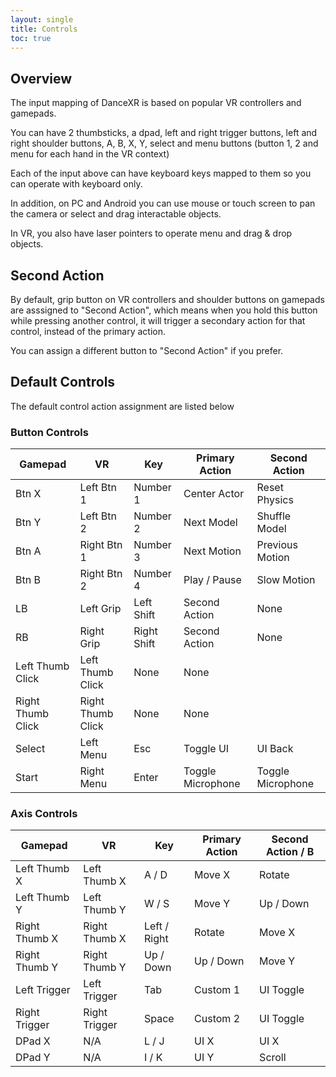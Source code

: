 ```yaml
---
layout: single
title: Controls
toc: true
---
```


## Overview
The input mapping of DanceXR is based on popular VR controllers and gamepads. 

You can have 2 thumbsticks, a dpad, left and right trigger buttons, left and right shoulder buttons, A, B, X, Y, select and menu buttons (button 1, 2 and menu for each hand in the VR context)

Each of the input above can have keyboard keys mapped to them so you can operate with keyboard only.

In addition, on PC and Android you can use mouse or touch screen to pan the camera or select and drag interactable objects.

In VR, you also have laser pointers to operate menu and drag & drop objects.

## Second Action
By default, grip button on VR controllers and shoulder buttons on gamepads are asssigned to "Second Action", which means when you hold this button while pressing another control, it will trigger a secondary action for that control, instead of the primary action. 

You can assign a different button to "Second Action" if you prefer.

## Default Controls
The default control action assignment are listed below

### Button Controls

| Gamepad | VR | Key | Primary Action | Second Action | 
| --- | --- | --- | --- | --- |
| Btn X | Left Btn 1 | Number 1 | Center Actor | Reset Physics |
| Btn Y | Left Btn 2 | Number 2 | Next Model | Shuffle Model |
| Btn A | Right Btn 1 | Number 3 | Next Motion | Previous Motion |
| Btn B | Right Btn 2 | Number 4 | Play / Pause | Slow Motion |
| LB | Left Grip | Left Shift | Second Action | None |
| RB | Right Grip | Right Shift | Second Action | None |
| Left Thumb Click | Left Thumb Click | None | None |
| Right Thumb Click | Right Thumb Click | None | None |
| Select | Left Menu | Esc | Toggle UI | UI Back |
| Start | Right Menu | Enter | Toggle Microphone | Toggle Microphone |


### Axis Controls

| Gamepad | VR | Key | Primary Action | Second Action / B | 
| --- | --- | --- | --- | ---  |
| Left Thumb X | Left Thumb X | A / D | Move X | Rotate |
| Left Thumb Y | Left Thumb Y | W / S | Move Y | Up / Down |
| Right Thumb X | Right Thumb X | Left / Right | Rotate | Move X |
| Right Thumb Y | Right Thumb Y | Up / Down | Up / Down | Move Y |
| Left Trigger | Left Trigger | Tab | Custom 1 | UI Toggle |
| Right Trigger | Right Trigger | Space | Custom 2 | UI Toggle |
| DPad X | N/A | L / J | UI X | UI X |
| DPad Y | N/A | I / K | UI Y | Scroll |
 

